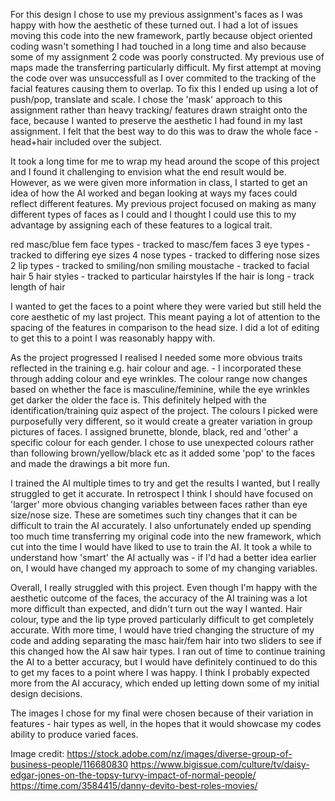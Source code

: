 For this design I chose to use my previous assignment's faces as I was happy with how the aesthetic of these turned out. I had a lot of issues moving this code into the new framework, partly because object oriented coding wasn't something I had touched in a long time and also because some of my assignment 2 code was poorly constructed. My previous use of maps made the transferring particularly difficult. My first attempt at moving the code over was unsuccessfull as I over commited to the tracking of the facial features causing them to overlap. To fix this I ended up using a lot of push/pop, translate and scale. I chose the 'mask' approach to this assignment rather than heavy tracking/ features drawn straight onto the face, because I wanted to preserve the aesthetic I had found in my last assignment. I felt that the best way to do this was to draw the whole face - head+hair included over the subject. 

It took a long time for me to wrap my head around the scope of this project and I found it challenging to envision what the end result would be. However, as we were given more information in class, I started to get an idea of how the AI worked and began looking at ways my faces could reflect different features. My previous project focused on making as many different types of faces as I could and I thought I could use this to my advantage by assigning each of these features to a logical trait. 

red masc/blue fem face types - tracked to masc/fem faces
3 eye types - tracked to differing eye sizes
4 nose types - tracked to differing nose sizes
2 lip types - tracked to smiling/non smiling
moustache - tracked to facial hair
5 hair styles - tracked to particular hairstyles
If the hair is long - track length of hair 

I wanted to get the faces to a point where they were varied but still held the core aesthetic of my last project. This meant paying a lot of attention to the spacing of the features in comparison to the head size. I did a lot of editing to get this to a point I was reasonably happy with. 

As the project progressed I realised I needed some more obvious traits reflected in the training e.g. hair colour and age. - I incorporated these through adding colour and eye wrinkles. The colour range now changes based on whether the face is masculine/feminine, while the eye wrinkles get darker the older the face is. This definitely helped with the identification/training quiz aspect of the project. 
The colours I picked were purposefully very different, so it would create a greater variation in group pictures of faces. I assigned brunette, blonde, black, red and 'other' a specific colour for each gender. I chose to use unexpected colours rather than following brown/yellow/black etc as it added some 'pop' to the faces and made the drawings a bit more fun. 

I trained the AI multiple times to try and get the results I wanted, but I really struggled to get it accurate. In retrospect I think I should have focused on 'larger' more obvious changing variables between faces rather than eye size/nose size. These are sometimes such tiny changes that it can be difficult to train the AI accurately. I also unfortunately ended up spending too much time transferring my original code into the new framework, which cut into the time I would have liked to use to train the AI. It took a while to understand how 'smart' the AI actually was - if I'd had a better idea earlier on, I would have changed my approach to some of my changing variables. 

Overall, I really struggled with this project. Even though I'm happy with the aesthetic outcome of the faces, the accuracy of the AI training was a lot more difficult than expected, and didn't turn out the way I wanted. Hair colour, type and the lip type proved particularly difficult to get completely accurate. With more time, I would have tried changing the structure of my code and adding separating the masc hair/fem hair into two sliders to see if this changed how the AI saw hair types. 
I ran out of time to continue training the AI to a better accuracy, but I would have definitely continued to do this to get my faces to a point where I was happy. I think I probably expected more from the AI accuracy, which ended up letting down some of my initial design decisions. 

The images I chose for my final were chosen because of their variation in features - hair types as well, in the hopes that it would showcase my codes ability to produce varied faces.

Image credit: 
https://stock.adobe.com/nz/images/diverse-group-of-business-people/116680830
https://www.bigissue.com/culture/tv/daisy-edgar-jones-on-the-topsy-turvy-impact-of-normal-people/
https://time.com/3584415/danny-devito-best-roles-movies/